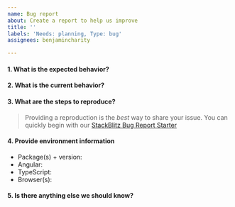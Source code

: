 ```yaml
---
name: Bug report
about: Create a report to help us improve
title: ''
labels: 'Needs: planning, Type: bug'
assignees: benjamincharity

---
```


#### 1. What is the expected behavior?


#### 2. What is the current behavior?


#### 3. What are the steps to reproduce?

> Providing a reproduction is the *best* way to share your issue. You can quickly begin with our
> [StackBlitz Bug Report Starter](https://stackblitz.com/edit/terminus-oss-bug-report-starter?file=src/app/app.component.html)


#### 4. Provide environment information

- Package(s) + version:
- Angular:
- TypeScript:
- Browser(s):


#### 5. Is there anything else we should know?

